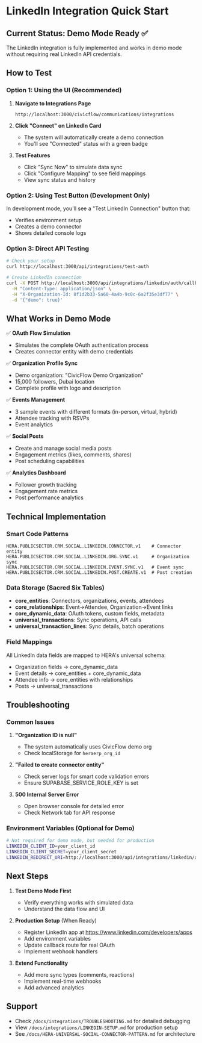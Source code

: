 # LinkedIn Integration Quick Start

## Current Status: Demo Mode Ready ✅

The LinkedIn integration is fully implemented and works in demo mode without requiring real LinkedIn API credentials.

## How to Test

### Option 1: Using the UI (Recommended)

1. **Navigate to Integrations Page**
   ```
   http://localhost:3000/civicflow/communications/integrations
   ```

2. **Click "Connect" on LinkedIn Card**
   - The system will automatically create a demo connection
   - You'll see "Connected" status with a green badge

3. **Test Features**
   - Click "Sync Now" to simulate data sync
   - Click "Configure Mapping" to see field mappings
   - View sync status and history

### Option 2: Using Test Button (Development Only)

In development mode, you'll see a "Test LinkedIn Connection" button that:
- Verifies environment setup
- Creates a demo connector
- Shows detailed console logs

### Option 3: Direct API Testing

```bash
# Check your setup
curl http://localhost:3000/api/integrations/test-auth

# Create LinkedIn connection
curl -X POST http://localhost:3000/api/integrations/linkedin/auth/callback \
  -H "Content-Type: application/json" \
  -H "X-Organization-Id: 8f1d2b33-5a60-4a4b-9c0c-6a2f35e3df77" \
  -d '{"demo": true}'
```

## What Works in Demo Mode

✅ **OAuth Flow Simulation**
- Simulates the complete OAuth authentication process
- Creates connector entity with demo credentials

✅ **Organization Profile Sync**
- Demo organization: "CivicFlow Demo Organization"
- 15,000 followers, Dubai location
- Complete profile with logo and description

✅ **Events Management**
- 3 sample events with different formats (in-person, virtual, hybrid)
- Attendee tracking with RSVPs
- Event analytics

✅ **Social Posts**
- Create and manage social media posts
- Engagement metrics (likes, comments, shares)
- Post scheduling capabilities

✅ **Analytics Dashboard**
- Follower growth tracking
- Engagement rate metrics
- Post performance analytics

## Technical Implementation

### Smart Code Patterns
```
HERA.PUBLICSECTOR.CRM.SOCIAL.LINKEDIN.CONNECTOR.v1    # Connector entity
HERA.PUBLICSECTOR.CRM.SOCIAL.LINKEDIN.ORG.SYNC.v1     # Organization sync
HERA.PUBLICSECTOR.CRM.SOCIAL.LINKEDIN.EVENT.SYNC.v1   # Event sync
HERA.PUBLICSECTOR.CRM.SOCIAL.LINKEDIN.POST.CREATE.v1  # Post creation
```

### Data Storage (Sacred Six Tables)
- **core_entities**: Connectors, organizations, events, attendees
- **core_relationships**: Event→Attendee, Organization→Event links
- **core_dynamic_data**: OAuth tokens, custom fields, metadata
- **universal_transactions**: Sync operations, API calls
- **universal_transaction_lines**: Sync details, batch operations

### Field Mappings
All LinkedIn data fields are mapped to HERA's universal schema:
- Organization fields → core_dynamic_data
- Event details → core_entities + core_dynamic_data
- Attendee info → core_entities with relationships
- Posts → universal_transactions

## Troubleshooting

### Common Issues

1. **"Organization ID is null"**
   - The system automatically uses CivicFlow demo org
   - Check localStorage for `heraerp_org_id`

2. **"Failed to create connector entity"**
   - Check server logs for smart code validation errors
   - Ensure SUPABASE_SERVICE_ROLE_KEY is set

3. **500 Internal Server Error**
   - Open browser console for detailed error
   - Check Network tab for API response

### Environment Variables (Optional for Demo)
```bash
# Not required for demo mode, but needed for production
LINKEDIN_CLIENT_ID=your_client_id
LINKEDIN_CLIENT_SECRET=your_client_secret
LINKEDIN_REDIRECT_URI=http://localhost:3000/api/integrations/linkedin/auth/callback
```

## Next Steps

1. **Test Demo Mode First**
   - Verify everything works with simulated data
   - Understand the data flow and UI

2. **Production Setup** (When Ready)
   - Register LinkedIn app at https://www.linkedin.com/developers/apps
   - Add environment variables
   - Update callback route for real OAuth
   - Implement webhook handlers

3. **Extend Functionality**
   - Add more sync types (comments, reactions)
   - Implement real-time webhooks
   - Add advanced analytics

## Support

- Check `/docs/integrations/TROUBLESHOOTING.md` for detailed debugging
- View `/docs/integrations/LINKEDIN-SETUP.md` for production setup
- See `/docs/HERA-UNIVERSAL-SOCIAL-CONNECTOR-PATTERN.md` for architecture